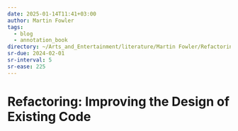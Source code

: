 ```yaml
---
date: 2025-01-14T11:41+03:00
author: Martin Fowler
tags:
  - blog
  - annotation_book
directory: ~/Arts_and_Entertainment/literature/Martin Fowler/Refactoring_ Improving the Design of Existing Code (1993)/
sr-due: 2024-02-01
sr-interval: 5
sr-ease: 225
---
```


# Refactoring: Improving the Design of Existing Code
